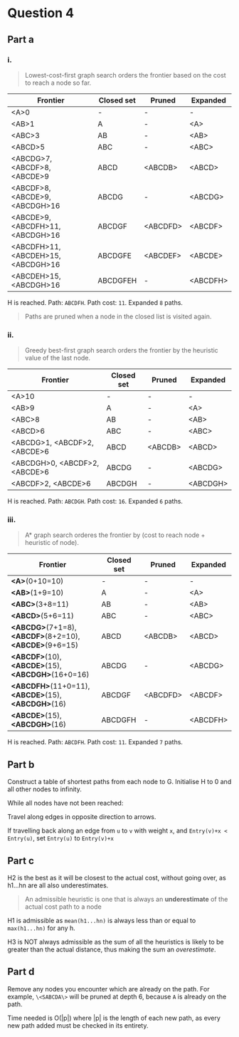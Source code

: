 # Question 4
## Part a
### i.
> Lowest-cost-first graph search orders the frontier based on the cost to reach a node so far.

|Frontier|Closed set|Pruned|Expanded|
|--------|----------|------|--------|
| \<A\>0           |-         |-     |-       |
| \<AB\>1          |A         |-     |\<A\>       |
| \<ABC\>3          |AB        |-     |\<AB\>       |
| \<ABCD\>5          |ABC        |-     |\<ABC\>       |
| \<ABCDG\>7, \<ABCDF\>8, \<ABCDE\>9  |ABCD |\<ABCDB\> |\<ABCD\> |
| \<ABCDF\>8, \<ABCDE\>9, \<ABCDGH\>16  |ABCDG |- |\<ABCDG\> |
| \<ABCDE\>9, \<ABCDFH\>11, \<ABCDGH\>16  |ABCDGF |\<ABCDFD\> |\<ABCDF\> |
| \<ABCDFH\>11, \<ABCDEH\>15, \<ABCDGH\>16  |ABCDGFE |\<ABCDEF\> |\<ABCDE\> |
| \<ABCDEH\>15, \<ABCDGH\>16  |ABCDGFEH |- |\<ABCDFH\> |

H is reached. Path: `ABCDFH`. Path cost: `11`. Expanded `8` paths.

> Paths are pruned when a node in the closed list is visited again.

### ii.
>Greedy best-first graph search orders the frontier by the heuristic value of the last node.

|Frontier|Closed set|Pruned|Expanded|
|--------|----------|------|--------|
| \<A\>10           |-         |-     |-         |
| \<AB\>9           |A         |-     |\<A\>     |
| \<ABC\>8          |AB        |-     |\<AB\>    |
| \<ABCD\>6         |ABC       |-     |\<ABC\>   |
| \<ABCDG\>1, \<ABCDF\>2, \<ABCDE\>6 |ABCD |\<ABCDB\>     |\<ABCD\>       |
| \<ABCDGH\>0, \<ABCDF\>2, \<ABCDE\>6 |ABCDG |-     |\<ABCDG\>       |
| \<ABCDF\>2, \<ABCDE\>6 |ABCDGH |-     |\<ABCDGH\>       |

H is reached. Path: `ABCDGH`. Path cost: `16`. Expanded `6` paths.

### iii.
>A* graph search orderes the frontier by (cost to reach node + heuristic of node).

|Frontier|Closed set|Pruned|Expanded|
|--------|----------|------|--------|
| **\<A\>**(0+10=10)   |-         |-     |-         |
| **\<AB\>**(1+9=10)   |A         |-     |\<A\>     |
| **\<ABC\>**(3+8=11)  |AB        |-     |\<AB\>    |
| **\<ABCD\>**(5+6=11) |ABC       |-     |\<ABC\>   |
| **\<ABCDG\>**(7+1=8), **\<ABCDF\>**(8+2=10), **\<ABCDE\>**(9+6=15) |ABCD      |\<ABCDB\>     |\<ABCD\>   |
| **\<ABCDF\>**(10), **\<ABCDE\>**(15), **\<ABCDGH\>**(16+0=16)   |ABCDG         |-             |\<ABCDG\>   |
| **\<ABCDFH\>**(11+0=11), **\<ABCDE\>**(15), **\<ABCDGH\>**(16)  |ABCDGF       |\<ABCDFD\>    |\<ABCDF\>   |
| **\<ABCDE\>**(15), **\<ABCDGH\>**(16)                       |ABCDGFH       |-             |\<ABCDFH\>   |

H is reached. Path: `ABCDFH`. Path cost: `11`. Expanded `7` paths.

## Part b
Construct a table of shortest paths from each node to G. Initialise H to 0 and all other nodes to infinity.

While all nodes have not been reached:

Travel along edges in opposite direction to arrows.

If travelling back along an edge from `u` to `v` with weight `x`, and `Entry(v)+x < Entry(u)`, set `Entry(u)` to `Entry(v)+x`

## Part c
H2 is the best as it will be closest to the actual cost, without going over, as h1...hn are all also underestimates.

>An admissible heuristic is one that is always an **underestimate** of the actual cost path to a node

H1 is admissible as `mean(h1...hn)` is always less than or equal to `max(h1...hn)` for any h.

H3 is NOT always admissible as the sum of all the heuristics is likely to be greater than the actual distance, thus making the sum an *overestimate*.

## Part d
Remove any nodes you encounter which are already on the path. For example, `\<SABCDA\>` will be pruned at depth 6, because `A` is already on the path.

Time needed is O(|p|) where |p| is the length of each new path, as every new path added must be checked in its entirety.
